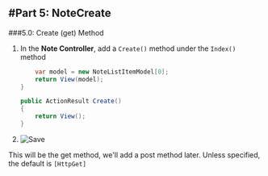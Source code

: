 #Part 5: NoteCreate
---
###5.0: Create (get) Method
1. In the **Note Controller**, add a `Create()` method under the `Index()` method

    ```cs
        var model = new NoteListItemModel[0];
        return View(model);
    }

    public ActionResult Create()
    {
        return View();
    }
    ```
2. ![Save](/assets/font-awesome-save.png)

This will be the get method, we'll add a post method later. Unless specified, the default is `[HttpGet]`